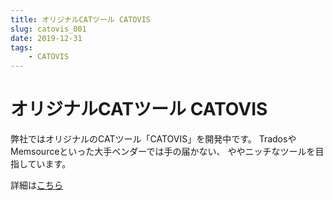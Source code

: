 ```yaml
---
title: オリジナルCATツール CATOVIS
slug: catovis_001
date: 2019-12-31
tags:
    - CATOVIS
---
```


# オリジナルCATツール CATOVIS
弊社ではオリジナルのCATツール「CATOVIS」を開発中です。
TradosやMemsourceといった大手ベンダーでは手の届かない、
ややニッチなツールを目指しています。

詳細は[こちら](https://quankaoyang.github.io/catovis-docs/)
